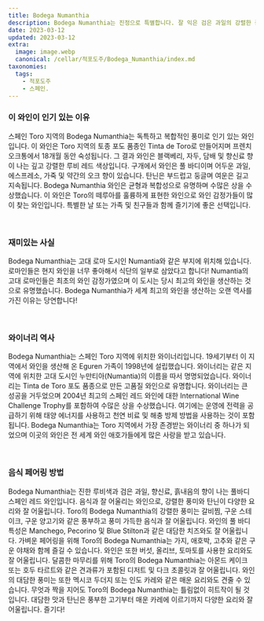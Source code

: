 ```yaml
---
title: Bodega Numanthia
description: Bodega Numanthia는 진정으로 특별합니다. 잘 익은 검은 과일의 강렬한 풍미와 약간의 향신료가 가미된 이 강렬한 레드는 당신의 입맛을 감질나게 할 것입니다. Toro의 독특한 기후는 특별한 테루아를 만들어내어 포도가 강렬한 향미를 발산하도록 합니다. 산도, 타닌, 바디감의 완벽한 균형을 갖춘 이 와인은 군중 속에서 눈에 띄는 와인입니다. 이 특별한 와인을 즐기며 Toro만의 개성을 경험해 보십시오.
date: 2023-03-12
updated: 2023-03-12
extra:
  image: image.webp
  canonical: /cellar/적포도주/Bodega_Numanthia/index.md
taxonomies:
  tags: 
    - 적포도주
    - 스페인.
---
```


### 이 와인이 인기 있는 이유

스페인 Toro 지역의 Bodega Numanthia는 독특하고 복합적인 풍미로 인기 있는 와인입니다. 이 와인은 Toro 지역의 토종 포도 품종인 Tinta de Toro로 만들어지며 프렌치 오크통에서 18개월 동안 숙성됩니다. 그 결과 와인은 블랙베리, 자두, 담배 및 향신료 향이 나는 깊고 강렬한 루비 레드 색상입니다. 구개에서 와인은 풀 바디이며 어두운 과일, 에스프레소, 가죽 및 약간의 오크 향이 있습니다. 탄닌은 부드럽고 둥글며 여운은 길고 지속됩니다. Bodega Numanthia 와인은 균형과 복합성으로 유명하며 수많은 상을 수상했습니다. 이 와인은 Toro의 떼루아를 훌륭하게 표현한 와인으로 와인 감정가들이 많이 찾는 와인입니다. 특별한 날 또는 가족 및 친구들과 함께 즐기기에 좋은 선택입니다.

&nbsp;  

### 재미있는 사실

Bodega Numanthia는 고대 로마 도시인 Numantia와 같은 부지에 위치해 있습니다. 로마인들은 현지 와인을 너무 좋아해서 식단의 일부로 삼았다고 합니다! Numantia의 고대 로마인들은 최초의 와인 감정가였으며 이 도시는 당시 최고의 와인을 생산하는 것으로 유명했습니다. Bodega Numanthia가 세계 최고의 와인을 생산하는 오랜 역사를 가진 이유는 당연합니다!

&nbsp;  

### 와이너리 역사

Bodega Numanthia는 스페인 Toro 지역에 위치한 와이너리입니다. 19세기부터 이 지역에서 와인을 생산해 온 Eguren 가족이 1998년에 설립했습니다. 와이너리는 같은 지역에 위치한 고대 도시인 누만티아(Numantia)의 이름을 따서 명명되었습니다. 와이너리는 Tinta de Toro 포도 품종으로 만든 고품질 와인으로 유명합니다. 와이너리는 큰 성공을 거두었으며 2004년 최고의 스페인 레드 와인에 대한 International Wine Challenge Trophy를 포함하여 수많은 상을 수상했습니다. 여기에는 운영에 전력을 공급하기 위해 태양 에너지를 사용하고 천연 비료 및 해충 방제 방법을 사용하는 것이 포함됩니다. Bodega Numanthia는 Toro 지역에서 가장 존경받는 와이너리 중 하나가 되었으며 이곳의 와인은 전 세계 와인 애호가들에게 많은 사랑을 받고 있습니다.

&nbsp;  

### 음식 페어링 방법

Bodega Numanthia는 진한 루비색과 검은 과일, 향신료, 흙내음의 향이 나는 풀바디 스페인 레드 와인입니다. 음식과 잘 어울리는 와인으로, 강렬한 풍미와 탄닌이 다양한 요리와 잘 어울립니다. Toro의 Bodega Numanthia의 강렬한 풍미는 갈비찜, 구운 스테이크, 구운 양고기와 같은 풍부하고 풍미 가득한 음식과 잘 어울립니다. 와인의 풀 바디 특성은 Manchego, Pecorino 및 Blue Stilton과 같은 대담한 치즈와도 잘 어울립니다. 가벼운 페어링을 위해 Toro의 Bodega Numanthia는 가지, 애호박, 고추와 같은 구운 야채와 함께 즐길 수 있습니다. 와인은 또한 버섯, 올리브, 토마토를 사용한 요리와도 잘 어울립니다. 달콤한 마무리를 위해 Toro의 Bodega Numanthia는 아몬드 케이크 또는 호두 타르트와 같은 견과류가 포함된 디저트 및 다크 초콜릿과 잘 어울립니다. 와인의 대담한 풍미는 또한 멕시코 두더지 또는 인도 카레와 같은 매운 요리와도 견줄 수 있습니다. 무엇과 짝을 지어도 Toro의 Bodega Numanthia는 틀림없이 히트작이 될 것입니다. 대담한 맛과 탄닌은 풍부한 고기부터 매운 카레에 이르기까지 다양한 요리와 잘 어울립니다. 즐기다!

&nbsp;  
